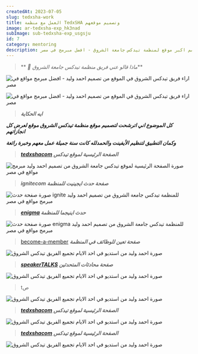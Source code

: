 ```yaml
---
createdAt: 2023-07-05
slug: tedxsha-work
title: العمل مع منظمة TedxSHA وتصميم موقعهم
image: ar-tedxsha-exp_hk3nad
subImage: sub-tedxsha-exp_usgsju
id: 7
category: mentoring
description: احمد وليد صمم اكبر موقع لمنظمة تيدكس جامعة الشروق - افضل مبرمج في مصر
---
```

> ** *🚀 ماذا قالو عني فريق منظمة تيدكس جامعة الشروق***

![اراء فريق تيدكس الشروق في الموقع من تصميم احمد وليد - افضل مبرمج مواقع في مصر](https://res.cloudinary.com/drcfigqqr/image/upload/v1688528512/msg1-tedxsha_zxotfo.webp "اراء فريق تيدكس الشروق في الموقع من تصميم احمد وليد")

![اراء فريق تيدكس الشروق في الموقع من تصميم احمد وليد - افضل مبرمج مواقع في مصر](https://res.cloudinary.com/drcfigqqr/image/upload/v1688528511/msg2-tedxsha_ju8yl8.webp "اراء فريق تيدكس الشروق في الموقع من تصميم احمد وليد")

> ***ايه الحكاية***

***ك﻿ل الموضوع اني اترشحت لتصميم موقع منظمة تيدكس الشروق موقع لعرض كل انجازاتهم***

***و﻿كمان التطبيق لتنظيم الأيفينت والحمدلله كانت سنة جميلة عمل معهم وخبرة رائعة***

> ***[tedxshacom](https://tedxshacom.netlify.app/) الصفحة الرئيسية لموقع تيدكس***

![صورة الصفحة الرئيسية لموقع تيدكس جامعة الشروق من تصميم احمد وليد مبرمج مواقع في مصر](https://res.cloudinary.com/drcfigqqr/image/upload/v1688531192/home-page-tedxsha_dmnftj.webp "صورة الصفحة الرئيسية لموقع تيدكس جامعة الشروق من تصميم احمد وليد مبرمج مواقع في مصر")

> ﻿***ignitecom﻿﻿ صفحة حدث ايجينيت للمنظم﻿﻿ة***

![صورة  صفحة حدث ignite للمنظم﻿﻿ة تيدكس جامعة الشروق من تصميم احمد وليد مبرمج مواقع في مصر](https://res.cloudinary.com/drcfigqqr/image/upload/v1688531171/home-ignite_ad4mcr.webp "صورة  صفحة حدث ignite للمنظم﻿﻿ة تيدكس جامعة الشروق من تصميم احمد وليد مبرمج مواقع في مصر")

> ***[enigma](https://enigmacom.netlify.app/)[](https://tedxshacom.netlify.app/) حدث اينيجما للمنظم﻿﻿ة***

![صورة  صفحة حدث enigma للمنظم﻿﻿ة تيدكس جامعة الشروق من تصميم احمد وليد مبرمج مواقع في مصر](https://res.cloudinary.com/drcfigqqr/image/upload/v1688531187/download_1_eicimc.webp "صورة  صفحة حدث enigma للمنظم﻿﻿ة تيدكس جامعة الشروق من تصميم احمد وليد مبرمج مواقع في مصر")

> [become-a-member﻿﻿](https://tedxshacom.netlify.app/become-a-member/) ***صفحة تعين للوظائف في المنظمة***

![صورة احمد وليد من استديو في احد الايام تجميع الفريق تيدكس الشروق](https://res.cloudinary.com/drcfigqqr/image/upload/v1688531145/home-hiring_vbzbof.webp "صورة احمد وليد من استديو في احد الايام تجميع الفريق")

> ***[speaker](https://tedxshacom.netlify.app/talks/)[TALKS](https://tedxshacom.netlify.app/talks/) صفحة محادثات المتحدثين***

![صورة احمد وليد من استديو في احد الايام تجميع الفريق تيدكس الشروق](https://res.cloudinary.com/drcfigqqr/image/upload/v1688531176/talks-tedxsha_vpcwex.webp "صورة احمد وليد من استديو في احد الايام تجميع الفريق")

> tص

![صورة احمد وليد من استديو في احد الايام تجميع الفريق تيدكس الشروق](https://res.cloudinary.com/drcfigqqr/image/upload/v1688531745/watch-tedsha_rp56r4.webp "صورة احمد وليد من استديو في احد الايام تجميع الفريق")

> ***[tedxshacom](https://tedxshacom.netlify.app/) الصفحة الرئيسية لموقع تيدكس***

![صورة احمد وليد من استديو في احد الايام تجميع الفريق تيدكس الشروق](https://res.cloudinary.com/drcfigqqr/image/upload/v1688531179/speakers-tedxsha_mvcv9g.webp "صورة احمد وليد من استديو في احد الايام تجميع الفريق")

> ***[tedxshacom](https://tedxshacom.netlify.app/) الصفحة الرئيسية لموقع تيدكس***

![صورة احمد وليد من استديو في احد الايام تجميع الفريق تيدكس الشروق](https://res.cloudinary.com/drcfigqqr/image/upload/v1688529382/ahmedwaleed-tedxsha.webp "صورة احمد وليد من استديو في احد الايام تجميع الفريق")